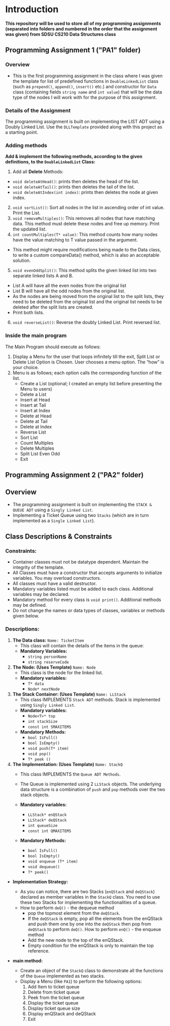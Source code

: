 # Introduction

**This repository will be used to store all of my programming assignments (separated into folders and numbered in the order that the assignment was given) from SDSU CS210 Data Structures class**

## Programming Assignment 1 ("PA1" folder)
### Overview
- This is the first programming assignment in the class where I was given the template for list of predefined functions in `DoubleLinkedList` class (such as `prepend()`, `append()`, `insert()` etc.) and constructor for `Data` class (containing fields `string name` and `int value`) that will be the data type of the nodes I will work with for the purpose of this assignment.

### Details of the Assignment
The programming assignment is built on implementing the LIST ADT using a Doubly Linked List.
Use the `DLLTemplate` provided along with this project as a starting point.

### Adding methods
**Add & implement the following methods, according to the given definitions, to the `DoubleLinkedList` Class:**
1. Add all **Delete** Methods:
-  `void deleteAtHead()`: prints then deletes the head of the list.
-  `void deleteAtTail()`: prints then deletes the tail of the list.
-  `void deleteAtIndex(int index)`: prints then deletes the node at given index.
2. `void sortList()`: Sort all nodes in the list in ascending order of int value. Print the List.
3. `void removeMultiples()`: This removes all nodes that have matching data. This method must
delete these nodes and free up memory. Print the updated list.
4. `int countMultiples(T* value)`: This method counts how many nodes have the value matching to T
value passed in the argument.
- This method might require modifications being made to the Data class, to write a custom compareData()
method, which is also an acceptable solution.
5. `void evenOddSplit()`: This method splits the given linked list into two separate linked lists A and
B.
- List A will have all the even nodes from the original list
- List B will have all the odd nodes from the original list.
- As the nodes are being moved from the original list to the split lists, they need to be deleted
from the original list and the original list needs to be deleted after the split lists are created.
- Print both lists.
6. `void reverseList()`: Reverse the doubly Linked List. Print reversed list.

### Inside the main program
The Main Program should execute as follows:
1. Display a Menu for the user that loops infinitely till the exit, Split List or Delete List Option is
Chosen. User chooses a menu option. The “how” is your choice.
2. Menu is as follows; each option calls the corresponding function of the list.
    - Create a List (optional; I created an empty list before presenting the Menu to users)
    - Delete a List
    - Insert at Head
    - Insert at Tail
    - Insert at Index
    - Delete at Head
    - Delete at Tail
    - Delete at Index
    - Reverse List
    - Sort List
    - Count Multiples
    - Delete Multiples
    - Split List Even Odd
    - Exit

## Programming Assignment 2 ("PA2" folder)
## Overview 
- The programming assignment is built on implementing the `STACK & QUEUE ADT` using a `Singly Linked List`.
- Implementing a Ticket Queue using two `Stacks` (which are in turn implemented as a `Single Linked List`).

## Class Descriptions & Constraints
### **Constraints:**
- Container classes must not be datatype dependent. Maintain the integrity of the template.
- All Classes must have a constructor that accepts arguments to initialize variables. You may
overload constructors.
- All classes must have a valid destructor.
- Mandatory variables listed must be added to each class. Additional variables may be declared.
- Mandatory method for every class is `void print()`. Additional methods may be defined.
- Do not change the names or data types of classes, variables or methods given below.

### **Descriptions:** 
1. **The Data class:**
    `Name: TicketItem`
    - This class will contain the details of the items in the queue:
    - **Mandatory Variables:**
        - `string personName`
        - `string reserveCode`
2. **The Node: (Uses Template)**
    `Name: Node`
    - This class is the node for the linked list.
    - **Mandatory variables:**
        - `T* data`
        - `Node* nextNode`
3. **The Stack Container: (Uses Template)**
    `Name: LLStack`
    - This class IMPLEMENTS `Stack ADT` methods. Stack is implemented using `Singly Linked List`.
    - **Mandatory variables:**
        - `Node<T>* top`
        - `int stackSize`
        - `const int SMAXITEMS`
    - **Mandatory Methods:**
        - `bool IsFull()`
        - `bool IsEmpty()`
        - `void push(T* item)`
        - `void pop()`
        - `T* peek ()`
4. **The Implementation: (Uses Template)**
    `Name: StackQ`
    - This class IMPLEMENTS the `Queue ADT Methods`.
    - The Queue is implemented using 2 `LLStack` objects. The underlying data structure is a combination of
    `push` and `pop` methods over the two stack objects.

    - **Mandatory variables:**
        - `LLStack* enQStack`
        - `LLStack* deQStack`
        - `int queueSize`
        - `const int QMAXITEMS`

    - **Mandatory Methods:**
        - `bool IsFull()`
        - `bool IsEmpty()`
        - `void enqueue (T* item)`
        - `void dequeue()`
        - `T* peek()`

- **Implementation Strategy:**
    - As you can notice, there are two Stacks (`enQStack` and `deQStack`) declared as member variables in the `StackQ` class. You need to use these two Stacks for implementing the functionalities of a queue.
    - How to perform `deQ()` - the dequeue method
        - pop the topmost element from the `deQStack`.
        - If the `deQStack` is empty, pop all the elements from the enQStack and push them
        one by one into the `deQStack` then pop from `deQStack` to perform `deQ()`.
        How to perform `enQ()` - the enqueue method
        - Add the new node to the top of the enQStack.
        - Empty condition for the enQStack is only to maintain the top reference.

- **main method:**
    - Create an object of the `StackQ` class to demonstrate all the functions of the
    `Queue` implemented as two stacks.
    - Display a Menu (like `PA1`) to perform the following options:
        1. Add Item to ticket queue
        2. Delete from ticket queue
        3. Peek from the ticket queue
        4. Display the ticket queue
        5. Display ticket queue size
        6. Display enQStack and deQStack
        7. Exit
